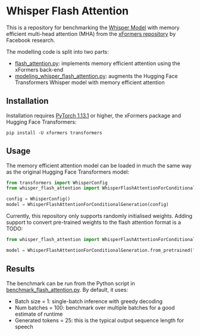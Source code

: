 # Whisper Flash Attention

This is a repository for benchmarking the [Whisper Model](https://arxiv.org/abs/2212.04356) with memory efficient multi-head
attention (MHA) from the [xFormers repository](https://github.com/facebookresearch/xformers) by Facebook research.

The modelling code is split into two parts:
* [flash_attention.py](whisper_flash_attention/flash_attention.py): implements memory efficient attention using the xFormers back-end
* [modeling_whisper_flash_attention.py](whisper_flash_attention/modeling_whisper_flash_attention.py): augments the Hugging Face Transformers Whisper model with memory efficient attention

## Installation
Installation requires [PyTorch 1.13.1](https://pytorch.org/get-started/locally/) or higher, the xFormers package and 
Hugging Face Transformers:
```
pip install -U xformers transformers
```

## Usage
The memory efficient attention model can be loaded in much the same way as the original Hugging Face Transformers model:
```python
from transformers import WhisperConfig
from whisper_flash_attention import WhisperFlashAttentionForConditionalGeneration

config = WhisperConfig()
model = WhisperFlashAttentionForConditionalGeneration(config)
```
Currently, this repository only supports randomly initialised weights. Adding support to convert pre-trained weights to 
the flash attention format is a TODO:
```python
from whisper_flash_attention import WhisperFlashAttentionForConditionalGeneration

model = WhisperFlashAttentionForConditionalGeneration.from_pretrained("openai/whisper-tiny.en")
```

## Results
The benchmark can be run from the Python script in [benchmark_flash_attention.py](benchmark_flash_attention.py). 
By default, it uses:
* Batch size = 1: single-batch inference with greedy decoding
* Num batches = 100: benchmark over multiple batches for a good estimate of runtime
* Generated tokens = 25: this is the typical output sequence length for speech

